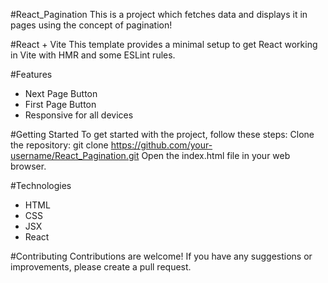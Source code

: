#React_Pagination
This is a project which fetches data and displays it in pages using the concept of pagination!

#React + Vite
This template provides a minimal setup to get React working in Vite with HMR and some ESLint rules.


#Features
- Next Page Button
- First Page Button
- Responsive for all devices

#Getting Started
To get started with the project, follow these steps:
Clone the repository: git clone https://github.com/your-username/React_Pagination.git
Open the index.html file in your web browser.

#Technologies
- HTML
- CSS
- JSX
- React

#Contributing
Contributions are welcome! If you have any suggestions or improvements, please create a pull request.
